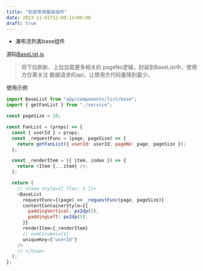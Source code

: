 ```yaml
---
title: "封装常用基础组件"
date: 2023-11-01T12:00:11+08:00
draft: true
---
```



* 瀑布流列表base组件

源码[BaseList.js](./BaseList.js)

> 将下拉刷新、上拉加载更多相关的 pageNo逻辑，封装到BaseList中，使用方仅需关注 数据请求的api，让使用方代码量降到最少。

使用示例
```javascript
import BaseList from "app/components/list/base";
import { getFanList } from "./service";

const pageSize = 10;

const FanList = (props) => {
  const { userId } = props;
  const _requestFunc = (page, pageSize) => {
    return getFanList({ userId: userId, pageNo: page, pageSize });
  };

  const _renderItem = ({ item, index }) => {
    return <Item {...item} />;
  };

  return (
    // <View style={{ flex: 1 }}>
    <BaseList
      requestFunc={(page) => _requestFunc(page, pageSize)}
      contentContainerStyle={{
        paddingVertical: px2dp(5),
        paddingLeft: px2dp(5),
      }}
      renderItem={_renderItem}
      // numColumns={1}
      uniqueKey={"userId"}
    />
    // </View>
  );
};

```

